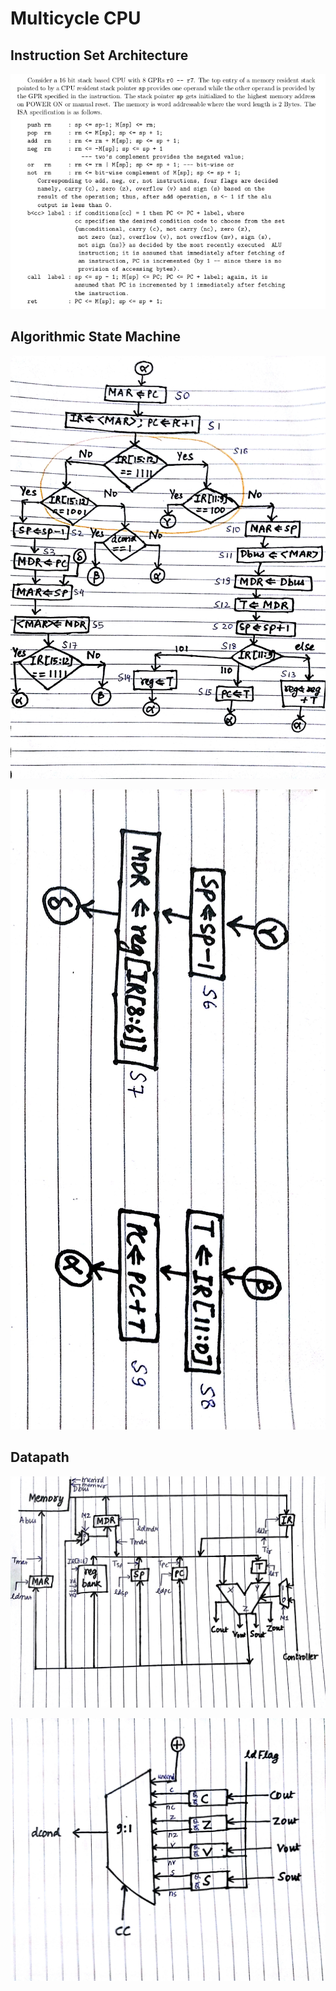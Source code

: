 # Multicycle CPU
## Instruction Set Architecture 

![ISA](images/isa.png?raw=true "ISA")
## Algorithmic State Machine

![ASM Chart (1)](images/asm_1.jpg?raw=true "ASM Chart (1)")

![ASM Chart (2)](images/asm_2.jpg?raw=true "ASM Chart (2)")
## Datapath

![Datapath (1)](images/datapath_1.jpg?raw=true "Datapath (1)")

![Datapath (2)](images/datapath_2.jpg?raw=true "Datapath (2)")
